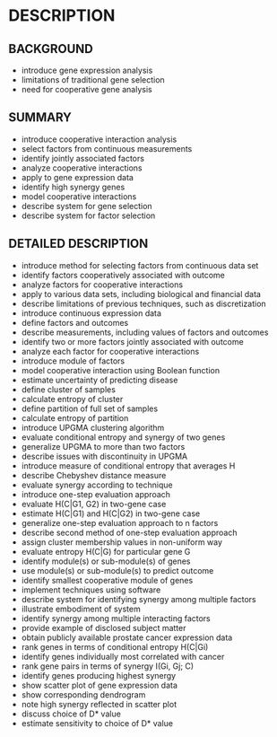 # DESCRIPTION

## BACKGROUND

- introduce gene expression analysis
- limitations of traditional gene selection
- need for cooperative gene analysis

## SUMMARY

- introduce cooperative interaction analysis
- select factors from continuous measurements
- identify jointly associated factors
- analyze cooperative interactions
- apply to gene expression data
- identify high synergy genes
- model cooperative interactions
- describe system for gene selection
- describe system for factor selection

## DETAILED DESCRIPTION

- introduce method for selecting factors from continuous data set
- identify factors cooperatively associated with outcome
- analyze factors for cooperative interactions
- apply to various data sets, including biological and financial data
- describe limitations of previous techniques, such as discretization
- introduce continuous expression data
- define factors and outcomes
- describe measurements, including values of factors and outcomes
- identify two or more factors jointly associated with outcome
- analyze each factor for cooperative interactions
- introduce module of factors
- model cooperative interaction using Boolean function
- estimate uncertainty of predicting disease
- define cluster of samples
- calculate entropy of cluster
- define partition of full set of samples
- calculate entropy of partition
- introduce UPGMA clustering algorithm
- evaluate conditional entropy and synergy of two genes
- generalize UPGMA to more than two factors
- describe issues with discontinuity in UPGMA
- introduce measure of conditional entropy that averages H
- describe Chebyshev distance measure
- evaluate synergy according to technique
- introduce one-step evaluation approach
- evaluate H(C|G1, G2) in two-gene case
- estimate H(C|G1) and H(C|G2) in two-gene case
- generalize one-step evaluation approach to n factors
- describe second method of one-step evaluation approach
- assign cluster membership values in non-uniform way
- evaluate entropy H(C|G) for particular gene G
- identify module(s) or sub-module(s) of genes
- use module(s) or sub-module(s) to predict outcome
- identify smallest cooperative module of genes
- implement techniques using software
- describe system for identifying synergy among multiple factors
- illustrate embodiment of system
- identify synergy among multiple interacting factors
- provide example of disclosed subject matter
- obtain publicly available prostate cancer expression data
- rank genes in terms of conditional entropy H(C|Gi)
- identify genes individually most correlated with cancer
- rank gene pairs in terms of synergy I(Gi, Gj; C)
- identify genes producing highest synergy
- show scatter plot of gene expression data
- show corresponding dendrogram
- note high synergy reflected in scatter plot
- discuss choice of D* value
- estimate sensitivity to choice of D* value

